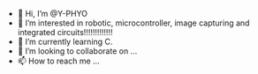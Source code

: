 - 👋 Hi, I’m @Y-PHYO
- 👀 I’m interested in robotic, microcontroller, image capturing and integrated circuits!!!!!!!!!!!!!
- 🌱 I’m currently learning C.
- 💞️ I’m looking to collaborate on ...
- 📫 How to reach me ...

<!---
Y-PHYO/Y-PHYO is a ✨ special ✨ repository because its `README.md` (this file) appears on your GitHub profile.
You can click the Preview link to take a look at your changes.
--->
